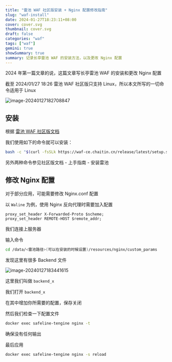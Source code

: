 ```yaml
---
title: "雷池 WAF 社区版安装 + Nginx 配置修改指南"
slug: "waf-install"
date: 2024-01-27T18:23:11+08:00
cover: cover.svg
thumbnail: cover.svg
draft: false
categories: "waf"
tags: ["waf"]
gemini: true
showSummary: true
summary: 记录长亭雷池 WAF 的安装方法，以及更改 Nginx 配置
---
```


2024 年第一篇文章的说，这篇文章写长亭雷池 WAF 的安装和更改 Nginx 配置

截至 2024/01/27 18:26 雷池 WAF 社区版只支持 Linux，所以本文所写的一切命令适用于 Linux

![image-20240127182708847](https://storage.yurl.eu.org/pumpkin/blogger/202401271827961.png)

## 安装

根据 [雷池 WAF 社区版文档][1]

我们使用如下的命令就可以安装：

```bash
bash -c "$(curl -fsSLk https://waf-ce.chaitin.cn/release/latest/setup.sh)"
```

另外两种命令参见社区版文档 - 上手指南 - 安装雷池

## 修改 Nginx 配置

对于部分应用，可能需要修改 Nginx.conf 配置

以 `Waline` 为例，使用 Nginx 反向代理时需要加入配置

```text
proxy_set_header X-Forwarded-Proto $scheme;
proxy_set_header REMOTE-HOST $remote_addr;
```

我们连接上服务器

输入命令

```bash
cd /data/<雷池路径>(可以在安装的时候设置)/resources/nginx/custom_params
```

发现这里有很多 Backend 文件

![image-20240127183441615](https://storage.yurl.eu.org/pumpkin/blogger/202401271834642.png)

这里我们叫做 `backend_x`

我们打开 `backend_x`

在其中增加你所需要的配置，保存关闭

然后我们检查一下配置文件

```bash
docker exec safeline-tengine nginx -t
```

确保没有任何输出

最后应用

```bash
docker exec safeline-tengine nginx -s reload
```

[1]: https://waf-ce.chaitin.cn/docs/guide/install

